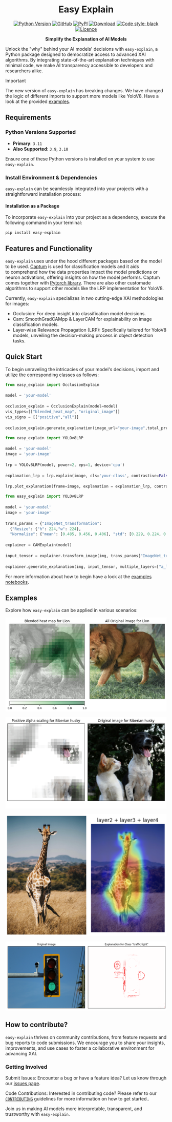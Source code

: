 <div align="center">
 
# Easy Explain

[![Python Version](https://img.shields.io/badge/python-3.9%20%7C%203.10%20%7C%203.11-green.svg)](#supported-python-versions) 
[![GitHub][github_badge]][github_link]
[![PyPI][pypi_badge]][pypi_link]
[![Download][download_badge]][download_link]
[![Code style: black](https://img.shields.io/badge/code%20style-black-000000.svg)](https://github.com/psf/black)
[![Licence][licence_badge]][licence_link] 

**Simplify the Explanation of AI Models**
 
</div>

Unlock the "why" behind your AI models' decisions with `easy-explain`, a Python package designed to democratize access to advanced XAI algorithms. By integrating state-of-the-art explanation techniques with minimal code, we make AI transparency accessible to developers and researchers alike.

> [!IMPORTANT]
> The new version of `easy-explain` has breaking changes. We have changed the logic of different imports to support more models like YoloV8. Have a look at the provided [examples](https://github.com/stavrostheocharis/easy_explain/tree/main/examples).


## Requirements

### Python Versions Supported
- **Primary**: `3.11`
- **Also Supported**: `3.9`, `3.10`

Ensure one of these Python versions is installed on your system to use `easy-explain`.


### Install Environment & Dependencies

`easy-explain` can be seamlessly integrated into your projects with a straightforward installation process:


#### Installation as a Package

To incorporate `easy-explain` into your project as a dependency, execute the following command in your terminal:


```bash
pip install easy-explain
```

## Features and Functionality

`easy-explain` uses under the hood different packages based on the model to be used. [Captum](https://captum.ai/) is used for classification models and it aids to comprehend how the data properties impact the model predictions or neuron activations, offering insights on how the model performs. Captum comes together with [Pytorch library](https://pytorch.org/).
There are also other customade algorithms to support other models like the LRP implementation for YoloV8.


Currently, `easy-explain` specializes in two cutting-edge XAI methodologies for images:

- Occlusion: For deep insight into classification model decisions.
- Cam: SmoothGradCAMpp & LayerCAM for explainability on image classification models.
- Layer-wise Relevance Propagation (LRP): Specifically tailored for YoloV8 models, unveiling the decision-making process in object detection tasks.

## Quick Start

To begin unraveling the intricacies of your model's decisions, import and utilize the corresponding classes as follows:

```python
from easy_explain import OcclusionExplain

model = 'your-model'

occlusion_explain = OcclusionExplain(model=model)
vis_types=[["blended_heat_map", "original_image"]]
vis_signs = [["positive","all"]]

occlusion_explain.generate_explanation(image_url="your-image",total_preds=5,vis_types = vis_types, vis_signs = vis_signs, labels_path="your-labels-path")

```

```python
from easy_explain import YOLOv8LRP

model = 'your-model'
image = 'your-image'

lrp = YOLOv8LRP(model, power=2, eps=1, device='cpu')

explanation_lrp = lrp.explain(image, cls='your-class', contrastive=False).cpu()

lrp.plot_explanation(frame=image, explanation = explanation_lrp, contrastive=True, cmap='seismic', title='Explanation for your class"')
```

```python
from easy_explain import YOLOv8LRP

model = 'your-model'
image = 'your-image'

trans_params = {"ImageNet_transformation":
  {"Resize": {"h": 224,"w": 224},
  "Normalize": {"mean": [0.485, 0.456, 0.406], "std": [0.229, 0.224, 0.225]}}}

explainer = CAMExplain(model) 

input_tensor = explainer.transform_image(img, trans_params["ImageNet_transformation"])

explainer.generate_explanation(img, input_tensor, multiple_layers=["a_layer", "another_layer", "another_layer"])
```

For more information about how to begin have a look at the [examples notebooks](https://github.com/stavrostheocharis/easy_explain/tree/main/examples).

## Examples

Explore how `easy-explain` can be applied in various scenarios:



![Use Case Example](easy_explain/images/lion-heat-map.png "Use Case Example")

![Use Case Example](easy_explain/images/siberian-positive.png "Use Case Example")

![Use Case Example](easy_explain/images/jiraffe-cam-method.png "Use Case Example")

![Use Case Example](easy_explain/images/class-traffic.png "Use Case Example")

## How to contribute?

`easy-explain` thrives on community contributions, from feature requests and bug reports to code submissions. We encourage you to share your insights, improvements, and use cases to foster a collaborative environment for advancing XAI.

### Getting Involved

Submit Issues: Encounter a bug or have a feature idea? Let us know through our  [issues page](https://github.com/stavrostheocharis/easy_explain/issues).

Code Contributions: Interested in contributing code? Please refer to our  [`CONTRIBUTING`](https://github.com/stavrostheocharis/easy_explain/blob/main/CONTRIBUTING.md) guidelines for more information on how to get started..

Join us in making AI models more interpretable, transparent, and trustworthy with `easy-explain`.


[github_badge]: https://badgen.net/badge/icon/GitHub?icon=github&color=black&label

[github_link]: https://github.com/stavrostheocharis/easy_explain

[pypi_badge]: https://badge.fury.io/py/easy-explain.svg

[pypi_link]: https://pypi.org/project/easy-explain/

[download_badge]: https://badgen.net/pypi/dm/easy-explain

[download_link]: https://pypi.org/project/easy-explain/#files

[licence_badge]: https://img.shields.io/github/license/stavrostheocharis/easy_explain

[licence_link]: LICENSE